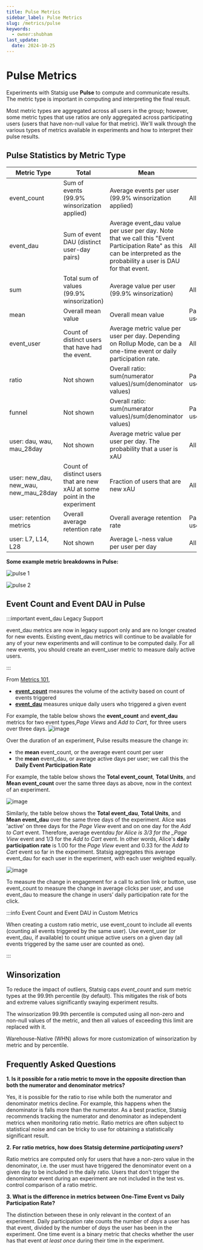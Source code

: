 ```yaml
---
title: Pulse Metrics
sidebar_label: Pulse Metrics
slug: /metrics/pulse
keywords:
  - owner:shubham
last_update:
  date: 2024-10-25
---
```


# Pulse Metrics

Experiments with Statsig use **Pulse** to compute and communicate results. The metric type is important in computing and interpreting the final result.

Most metric types are aggregated across all users in the group; however, some metric types that use ratios are only aggregated across participating users (users that have non-null value for that metric). We'll walk through the various types of metrics available in experiments and how to interpret their pulse results.

## Pulse Statistics by Metric Type


| Metric Type                           | Total                                                                    | Mean                                                                                                                                                                    | Units               |
| ------------------------------------- | ------------------------------------------------------------------------ | ----------------------------------------------------------------------------------------------------------------------------------------------------------------------- | ------------------- |
| event_count                           | Sum of events (99.9% winsorization applied)                              | Average events per user (99.9% winsorization applied)                                                                                                                   | All users           |
| event_dau                             | Sum of event DAU (distinct user-day pairs)                               | Average event_dau value per user per day. Note that we call this "Event Participation Rate" as this can be interpreted as the probability a user is DAU for that event. | All users           |
| sum                                   | Total sum of values (99.9% winsorization)                                | Average value per user (99.9% winsorization)                                                                                                                            | All users           |
| mean                                  | Overall mean value                                                       | Overall mean value                                                                                                                                                      | Participating users |
| event_user                            | Count of distinct users that have had the event.                         | Average metric value per user per day. Depending on Rollup Mode, can be a one-time event or daily participation rate.                                           | All users           |
| ratio                                 | Not shown                                                                | Overall ratio: sum(numerator values)/sum(denominator values)                                                                                                            | Participating users |
| funnel                                | Not shown                                                                | Overall ratio: sum(numerator values)/sum(denominator values)                                                                                                            | Participating users |
| user: dau, wau, mau_28day             | Not shown                                                                | Average metric value per user per day. The probability that a user is xAU                                                                                               | All users           |
| user: new_dau, new_wau, new_mau_28day | Count of distinct users that are new xAU at some point in the experiment | Fraction of users that are new xAU                                                                                                                                      | All users           |
| user: retention metrics               | Overall average retention rate                                           | Overall average retention rate                                                                                                                                          | Participating users |
| user: L7, L14, L28                    | Not shown                                                                | Average L-ness value per user per day                                                                                                                                   | All users           |

**Some example metric breakdowns in Pulse:**

![pulse 1](https://github.com/user-attachments/assets/aa7e1063-6473-4e4e-9ca4-7074f5a0c450)

![pulse 2](https://github.com/user-attachments/assets/7b0b1d99-c720-480e-8671-f5f696485500)

## Event Count and Event DAU in Pulse

:::important event_dau Legacy Support

event_dau metrics are now in legacy support only and are no longer created for new events. Existing event_dau metrics will continue to be available for any of your new experiments and will continue to be computed daily. For all new events, you should create an event_user metric to measure daily active users.

:::

From [Metrics 101](/metrics/metrics-from-events),

- [**event_count**](/metrics/metrics-from-events#event-count-metric) measures the volume of the activity based on count of events triggered
- [**event_dau**](/metrics/metrics-from-events#event-dau-metric) measures unique daily users who triggered a given event

For example, the table below shows the **event_count** and **event_dau** metrics for two event types,_Page Views_ and _Add to Cart_, for three users over three days.
![image](https://user-images.githubusercontent.com/1315028/187719553-c7e5c186-5dfe-4521-8bfb-1bb4b8cdb38d.png)

Over the duration of an experiment, Pulse results measure the change in:

- the **mean** event_count, or the average event count per user
- the **mean** event_dau, or average active days per user; we call this the **Daily Event Participation Rate**

For example, the table below shows the **Total event_count**, **Total Units**, and **Mean event_count** over the same three days as above, now in the context of an experiment.

![image](https://user-images.githubusercontent.com/1315028/187721781-3240ebc6-43ae-4fd8-ac44-c3493308e127.png)

Similarly, the table below shows the **Total event_dau**, **Total Units**, and **Mean event_dau** over the same three days of the experiment. Alice was 'active' on three days for the _Page View_ event and on one day for the _Add to Cart_ event. Therefore, average event*dau for Alice is 3/3 for the \_Page View* event and 1/3 for the _Add to Cart_ event. In other words, Alice's **daily participation rate** is 1.00 for the _Page View_ event and 0.33 for the _Add to Cart_ event so far in the experiment. Statsig aggregates this average event_dau for each user in the experiment, with each user weighted equally.

![image](https://user-images.githubusercontent.com/1315028/187721834-b8e94f15-f3ee-4584-924b-96e424ddcd0c.png)

To measure the change in engagement for a call to action link or button, use event_count to measure the change in average clicks per user, and use event_dau to measure the change in users’ daily participation rate for the click.

:::info Event Count and Event DAU in Custom Metrics

When creating a custom ratio metric, use event_count to include all events (counting all events triggered by the same user). Use event_user (or event_dau, if available) to count unique active users on a given day (all events triggered by the same user are counted as one).

:::

## Winsorization

To reduce the impact of outliers, Statsig caps _event_count_ and _sum_ metric types at the 99.9th percentile (by default). This mitigates the risk of bots and extreme values significantly swaying experiment results.

The winsorization 99.9th percentile is computed using all non-zero and non-null values of the metric, and then all values of exceeding this limit are replaced with it.

Warehouse-Native (WHN) allows for more customization of winsorization by metric and by percentile.

## Frequently Asked Questions

**1. Is it possible for a ratio metric to move in the opposite direction than both the numerator and denominator metrics?**

Yes, it is possible for the ratio to rise while both the numerator and denominator metrics decline. For example, this happens when the denominator is falls more than the numerator. As a best practice, Statsig recommends tracking the numerator and denominator as independent metrics when monitoring ratio metric. Ratio metrics are often subject to statistical noise and can be tricky to use for obtaining a statistically significant result.

**2. For ratio metrics, how does Statsig determine _participating users_?**

Ratio metrics are computed only for users that have a non-zero value in the denominator, i.e. the user must have triggered the denominator event on a given day to be included in the daily ratio. Users that don't trigger the denominator event during an experiment are not included in the test vs. control comparison of a ratio metric.

**3. What is the difference in metrics between One-Time Event vs Daily Participation Rate?**

The distinction between these in only relevant in the context of an experiment.
Daily participation rate counts the number of _days_ a user has that event, divided by the number of _days_ the user has been in the experiment.
One time event is a binary metric that checks whether the user has that event _at least once_ during their time in the experiment.
